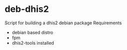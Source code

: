 # deb-dhis2
Script for building a dhis2 debian package
Requirements
* debian based distro
* fpm
* dhis2-tools installed


